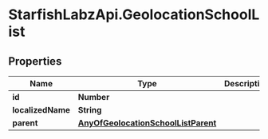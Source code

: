 # StarfishLabzApi.GeolocationSchoolList

## Properties
Name | Type | Description | Notes
------------ | ------------- | ------------- | -------------
**id** | **Number** |  | [optional] 
**localizedName** | **String** |  | [optional] 
**parent** | [**AnyOfGeolocationSchoolListParent**](AnyOfGeolocationSchoolListParent.md) |  | [optional] 

